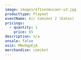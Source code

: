 ```yaml
---
image: images/ef1snnmucaer-u3.jpg
producttype: Playmat
eventName: Air Comiket 2 (Eatos)
pricings:
  - quantity: 1
    price: 65
description: n/a
onsale: false
asin: MNvDqpEjA
merchandise: comiket
---
```

